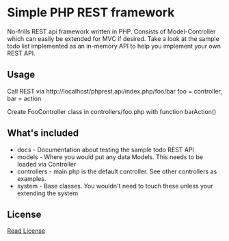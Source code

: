 # Simple PHP REST framework

No-frills REST api framework written in PHP. Consists of Model-Controller which can easily be extended for MVC if desired. Take a look at the sample todo list implemented as an in-memory API to help you implement your own REST API.

## Usage

Call REST via http://localhost/phprest.api/index.php/foo/bar
foo = controller, bar = action

Create FooController class in controllers/foo.php with function barAction()

## What's included

* docs - Documentation about testing the sample todo REST API 
* models - Where you would put any data Models. This needs to be loaded via Controller
* controllers - main.php is the default controller. See other controllers as examples.
* system - Base classes. You wouldn't need to touch these unless your extending the system

## License

[Read License](http://www.wtfpl.net/txt/copying)
